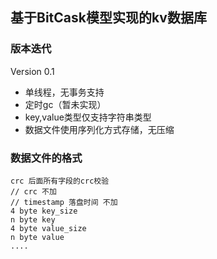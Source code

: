## 基于BitCask模型实现的kv数据库


### 版本迭代
Version 0.1 
- 单线程，无事务支持
- 定时gc（暂未实现）
- key,value类型仅支持字符串类型
- 数据文件使用序列化方式存储，无压缩


### 数据文件的格式
```
crc 后面所有字段的crc校验
// crc 不加
// timestamp 落盘时间 不加
4 byte key_size
n byte key
4 byte value_size
n byte value
....
```













